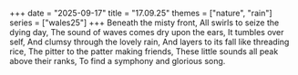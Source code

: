 +++
date = "2025-09-17"
title = "17.09.25"
themes = ["nature", "rain"]
series = ["wales25"]
+++
Beneath the misty front,
All swirls to seize the dying day,
The sound of waves comes dry upon the ears,
It tumbles over self,
And clumsy through the lovely rain,
And layers to its fall like threading rice,
The pitter to the patter making friends,
These little sounds all peak above their ranks,
To find a symphony and glorious song.
